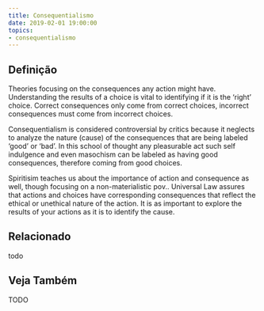 ```yaml
---
title: Consequentialismo
date: 2019-02-01 19:00:00
topics:
- consequentialismo
---
```


## Definição
Theories focusing on the consequences any action might have. Understanding the
results of a choice is vital to identifying if it is the ‘right’ choice.
Correct consequences only come from correct choices, incorrect consequences
must come from incorrect choices.

Consequentialism is considered controversial by critics because it neglects to
analyze the nature (cause) of the consequences that are being labeled ‘good’ or
‘bad’. In this school of thought any pleasurable act such self indulgence and
even masochism can be labeled as having good consequences, therefore coming
from good choices.

Spiritisim teaches us about the importance of action and consequence as well,
though focusing on a non-materialistic pov.. Universal Law assures that actions
and choices have corresponding consequences that reflect the ethical or
unethical nature of the action. It is as important to explore the results of
your actions as it is to identify the cause.


## Relacionado
todo

## Veja Também

TODO
